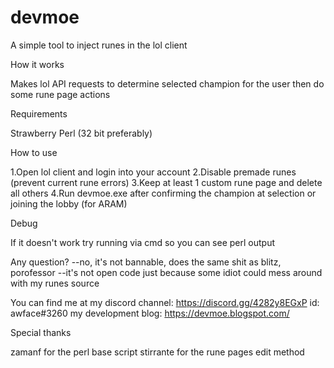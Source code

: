 # devmoe
A simple tool to inject runes in the lol client

How it works

Makes lol API requests to determine selected champion for the user then do some rune page actions

Requirements

Strawberry Perl (32 bit preferably)

How to use

1.Open lol client and login into your account
2.Disable premade runes (prevent current rune errors)
3.Keep at least 1 custom rune page and delete all others 
4.Run devmoe.exe after confirming the champion at selection 
or joining the lobby (for ARAM)

Debug

If it doesn't work try running via cmd so you can see perl output

Any question? 
--no, it's not bannable, does the same shit as blitz, porofessor 
--it's not open code just because some idiot could mess around with my runes source

You can find me at 
my discord channel: https://discord.gg/4282y8EGxP id: awface#3260
my development blog: https://devmoe.blogspot.com/

Special thanks

zamanf for the perl base script
stirrante for the rune pages edit method
